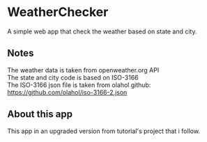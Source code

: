 # WeatherChecker

A simple web app that check the weather based on state and city.

## Notes
The weather data is taken from openweather.org API  
The state and city code is based on ISO-3166  
The ISO-3166 json file is taken from olahol github: https://github.com/olahol/iso-3166-2.json

## About this app
This app in an upgraded version from tutorial's project that i follow.

